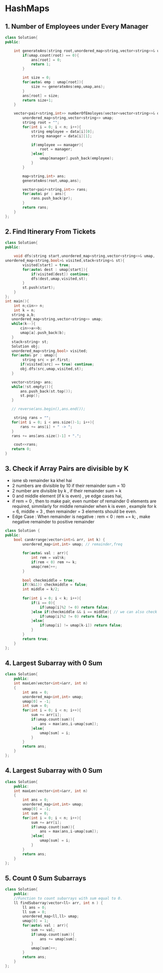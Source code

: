# HashMaps

## 1. Number of Employees under Every Manager

```cpp
class Solution{
public:

    int generateAns(string root,unordered_map<string,vector<string>>& umap,map<string,int>& ans){
        if(umap.count(root) == 0){
            ans[root] = 0;
            return 1;
        }

        int size = 0;
        for(auto& emp : umap[root]){
            size += generateAns(emp,umap,ans);
        }
        ans[root] = size;
        return size+1;
    }

    vector<pair<string,int>> numberOfEmoloyes(vector<vector<string>>& data,int n){
        unordered_map<string,vector<string>> umap;
        string root = "";
        for(int i = 0; i < n; i++){
            string employee = data[i][0];
            string manager = data[i][1];

            if(employee == manager){
                root = manager;
            }else{
                umap[manager].push_back(employee);
            }
        }

        map<string,int> ans;
        generateAns(root,umap,ans);

        vector<pair<string,int>> rans;
        for(auto& pr : ans){
            rans.push_back(pr);
        }
        return rans;
    }
};
```

## 2. Find Itinerary From Tickets

```cpp
class Solution{
public:

    void dfs(string start,unordered_map<string,vector<string>>& umap,
unordered_map<string,bool>& visited,stack<string>& st){
        visited[start] = true;
        for(auto& dest : umap[start]){
            if(visited[dest]) continue;
            dfs(dest,umap,visited,st);
        }
        st.push(start);
    }
};
int main(){
    int n;cin>> n;
    int k = n;
   string a,b;
   unordered_map<string,vector<string>> umap;
   while(k--){
       cin>>a>>b;
       umap[a].push_back(b);
   }
   stack<string> st;
   Solution obj;
   unordered_map<string,bool> visited;
   for(auto& pr : umap){
        string src = pr.first;
       if(visited[src] == true) continue;
       obj.dfs(src,umap,visited,st);
   }

   vector<string> ans;
   while(!st.empty()){
       ans.push_back(st.top());
       st.pop();
   }

   // reverse(ans.begin(),ans.end());

    string rans = "";
   for(int i = 0; i < ans.size()-1; i++){
       rans += ans[i] + " -> ";
   }
   rans += ans[ans.size()-1] + ".";

    cout<<rans;
   return 0;
}
```
## 3. Check if Array Pairs are divisible by K

- isme sb remainder ka khel hai
- 2 numbers are divisible by 10 if their remainder sum = 10
- 2 number are divisible by k , if their remainder sum = k
- 0 and middle element (if k is even) , ye edge cases hai,
- if rem = 0 , then to make pair, even number of remainder 0 elements are required, simmilarly for middle remainder when k is even , example for k = 6, middle = 3 , then remainder = 3 elements should be even.
- Edge Case : When remainder is negative : rem < 0 : rem += k; , make negative remainder to positive remainder

```cpp
class Solution {
public:
    bool canArrange(vector<int>& arr, int k) {
        unordered_map<int,int> umap; // remainder,freq
        
        for(auto& val : arr){
            int rem = val%k;
            if(rem < 0) rem += k;
            umap[rem]++;
        }
        
        bool checkmiddle = true;
        if((k&1)) checkmiddle = false;
        int middle = k/2;
        
        for(int i = 0; i < k; i++){
            if(i == 0){
                if(umap[i]%2 != 0) return false;
            }else if(checkmiddle && i == middle){ // we can also check 2*i == k , to discard 2 checks checkmiddle vagera and i == middle
                if(umap[i]%2 != 0) return false;
            }else{
                if(umap[i] != umap[k-i]) return false;
            }
        }
        return true;
    }
};
```
## 4. Largest Subarray with 0 Sum

```cpp
class Solution{
    public:
    int maxLen(vector<int>&arr, int n)
    {   
        int ans = 0;
        unordered_map<int,int> umap;
        umap[0] = -1;
        int sum = 0;
        for(int i = 0; i < n; i++){
            sum += arr[i];
            if(umap.count(sum)){
                ans = max(ans,i-umap[sum]);
            }else{
                umap[sum] = i;
            } 
        }
        return ans;
    }
};
```

## 4. Largest Subarray with 0 Sum

```cpp
class Solution{
    public:
    int maxLen(vector<int>&arr, int n)
    {   
        int ans = 0;
        unordered_map<int,int> umap;
        umap[0] = -1;
        int sum = 0;
        for(int i = 0; i < n; i++){
            sum += arr[i];
            if(umap.count(sum)){
                ans = max(ans,i-umap[sum]);
            }else{
                umap[sum] = i;
            } 
        }
        return ans;
    }
};
```

## 5. Count 0 Sum Subarrays

```cpp
class Solution{
    public:
    //Function to count subarrays with sum equal to 0.
    ll findSubarray(vector<ll> arr, int n ) {
        ll ans = 0;
        ll sum = 0;
        unordered_map<ll,ll> umap;
        umap[0] = 1;
        for(auto& val : arr){
            sum += val;
            if(umap.count(sum)){
                ans += umap[sum];
            }
            umap[sum]++;
        }
        return ans;
    }
};
```
